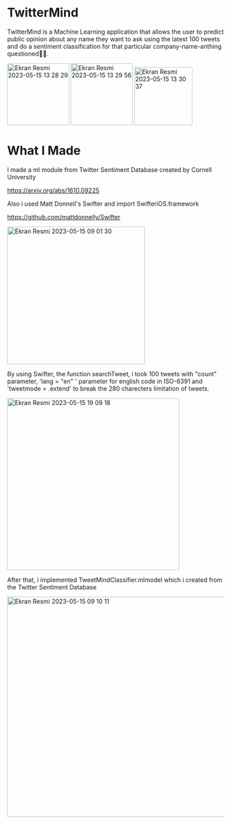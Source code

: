 # TwitterMind

TwitterMind is a Machine Learning application that allows the user to predict public opinion about any name they want to ask using the latest 100 tweets and do a sentiment classification for that particular company-name-anthing questioned✌🏻.

<img width="144" alt="Ekran Resmi 2023-05-15 13 28 29" src="https://github.com/mesutgdk/TwitterMind/assets/112901255/85c29ea1-6ad6-4fe8-9800-57deed5d81d9">
<img width="144" alt="Ekran Resmi 2023-05-15 13 29 56" src="https://github.com/mesutgdk/TwitterMind/assets/112901255/9528d930-101d-4e46-bafb-3c2330cdce02">
<img width="135" alt="Ekran Resmi 2023-05-15 13 30 37" src="https://github.com/mesutgdk/TwitterMind/assets/112901255/95b0e284-6bda-4380-8a6f-87d4bbc3b59c">



# What I Made

I made a ml module from Twitter Sentiment Database created by Cornell University

https://arxiv.org/abs/1610.09225

Also i used Matt Donnell's Swifter and import SwifteriOS.framework

https://github.com/mattdonnelly/Swifter

<img width="320" alt="Ekran Resmi 2023-05-15 09 01 30" src="https://github.com/mesutgdk/TwitterMind/assets/112901255/ba6950a8-1b60-4316-911f-505ff39075a1">

By using Swifter, the function searchTweet, i took 100 tweets with "count" parameter, 'lang = "en" ' parameter for english code in ISO-6391 and 'tweetmode = .extend' to break the 280 charecters limitation of tweets.

<img width="400" alt="Ekran Resmi 2023-05-15 19 09 18" src="https://github.com/mesutgdk/TwitterMind/assets/112901255/6e690254-51df-4514-aa98-abc96e4b6d18">

After that, i implemented TweetMindClassifier.mlmodel which i created from the Twitter Sentiment Database

<img width="512" alt="Ekran Resmi 2023-05-15 09 10 11" src="https://github.com/mesutgdk/TwitterMind/assets/112901255/9fdc6827-8ca8-4579-9681-ff1c4929655b">


